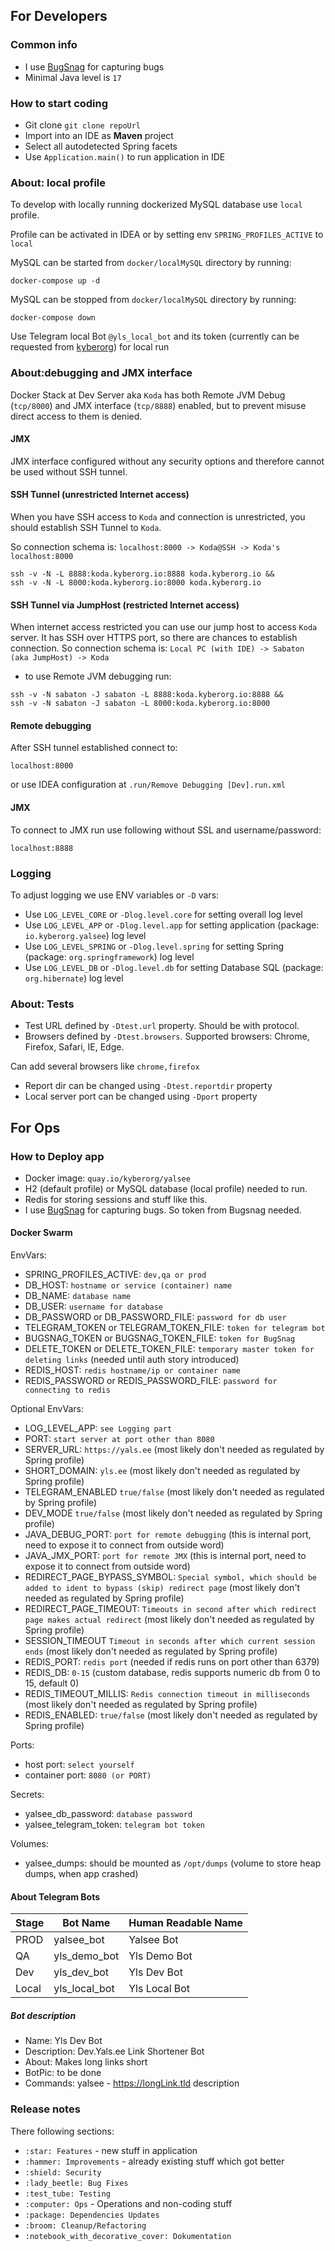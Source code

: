 ## For Developers

### Common info

* I use [BugSnag](https://app.bugsnag.com/yalsee/yalsee/errors) for capturing bugs
* Minimal Java level is `17`

### How to start coding

* Git clone ``` git clone repoUrl ```
* Import into an IDE as **Maven** project
* Select all autodetected Spring facets
* Use ``` Application.main() ``` to run application in IDE

### About: local profile

To develop with locally running dockerized MySQL database use `local` profile.

Profile can be activated in IDEA or by setting env `SPRING_PROFILES_ACTIVE` to `local`

MySQL can be started from `docker/localMySQL` directory by running:

```shell script
docker-compose up -d
``` 

MySQL can be stopped from `docker/localMySQL` directory by running:

```shell script
docker-compose down
```

Use Telegram local Bot `@yls_local_bot` and its token (currently can be requested
from [kyberorg](mailto:alex@kyberorg.io)) for local run

### About:debugging and JMX interface

Docker Stack at Dev Server aka `Koda` has both Remote JVM Debug (`tcp/8000`) and JMX interface (`tcp/8888`) enabled, but
to prevent misuse direct access to them is denied.

#### JMX
JMX interface configured without any security options and therefore cannot be used without SSH tunnel.

#### SSH Tunnel (unrestricted Internet access)

When you have SSH access to `Koda` and connection is unrestricted, you should establish SSH Tunnel to `Koda`.

So connection schema is: `localhost:8000 -> Koda@SSH -> Koda's localhost:8000`

```shell
ssh -v -N -L 8888:koda.kyberorg.io:8888 koda.kyberorg.io && 
ssh -v -N -L 8000:koda.kyberorg.io:8000 koda.kyberorg.io
```

#### SSH Tunnel via JumpHost (restricted Internet access)

When internet access restricted you can use our jump host to access `Koda` server. It has SSH over HTTPS port, so there
are chances to establish connection. So connection schema is: `Local PC (with IDE) -> Sabaton (aka JumpHost) -> Koda`

* to use Remote JVM debugging run:

```shell
ssh -v -N sabaton -J sabaton -L 8888:koda.kyberorg.io:8888 &&
ssh -v -N sabaton -J sabaton -L 8000:koda.kyberorg.io:8000 
```

#### Remote debugging

After SSH tunnel established connect to:

```
localhost:8000
```

or use IDEA configuration at `.run/Remove Debugging [Dev].run.xml`

#### JMX

To connect to JMX run use following without SSL and username/password:

```
localhost:8888
```

### Logging

To adjust logging we use ENV variables or `-D` vars:

* Use `LOG_LEVEL_CORE` or `-Dlog.level.core` for setting overall log level
* Use `LOG_LEVEL_APP` or `-Dlog.level.app` for setting application (package: `io.kyberorg.yalsee`) log level
* Use `LOG_LEVEL_SPRING` or `-Dlog.level.spring` for setting Spring (package: `org.springframework`) log level
* Use `LOG_LEVEL_DB` or `-Dlog.level.db` for setting Database SQL (package: `org.hibernate`) log level

### About: Tests

* Test URL defined by `-Dtest.url` property. Should be with protocol.
* Browsers defined by `-Dtest.browsers`. Supported browsers: Chrome, Firefox, Safari, IE, Edge.

Can add several browsers like `chrome,firefox`

* Report dir can be changed using `-Dtest.reportdir` property
* Local server port can be changed using `-Dport` property

## For Ops

### How to Deploy app

* Docker image: `quay.io/kyberorg/yalsee`
* H2 (default profile) or MySQL database (local profile) needed to run.
* Redis for storing sessions and stuff like this.
* I use [BugSnag](https://app.bugsnag.com/yalsee/yalsee/errors) for capturing bugs. So token from Bugsnag needed.

#### Docker Swarm

EnvVars:

* SPRING_PROFILES_ACTIVE: `dev,qa or prod`
* DB_HOST: `hostname or service (container) name`
* DB_NAME: `database name`
* DB_USER: `username for database`
* DB_PASSWORD or DB_PASSWORD_FILE: `password for db user`
* TELEGRAM_TOKEN or TELEGRAM_TOKEN_FILE: `token for telegram bot`
* BUGSNAG_TOKEN or BUGSNAG_TOKEN_FILE: `token for BugSnag`
* DELETE_TOKEN or DELETE_TOKEN_FILE: `temporary master token for deleting links` (needed until auth story introduced)
* REDIS_HOST: `redis hostname/ip or container name`
* REDIS_PASSWORD or REDIS_PASSWORD_FILE: `password for connecting to redis`

Optional EnvVars:

* LOG_LEVEL_APP: `see Logging part`
* PORT: `start server at port other than 8080 `
* SERVER_URL: `https://yals.ee` (most likely don't needed as regulated by Spring profile)
* SHORT_DOMAIN: `yls.ee` (most likely don't needed as regulated by Spring profile)
* TELEGRAM_ENABLED `true/false` (most likely don't needed as regulated by Spring profile)
* DEV_MODE `true/false` (most likely don't needed as regulated by Spring profile)
* JAVA_DEBUG_PORT: `port for remote debugging` (this is internal port, need to expose it to connect from outside word)
* JAVA_JMX_PORT: `port for remote JMX` (this is internal port, need to expose it to connect from outside word)
* REDIRECT_PAGE_BYPASS_SYMBOL: `Special symbol, which should be added to ident to bypass (skip) redirect page` (most
  likely don't needed as regulated by Spring profile)
* REDIRECT_PAGE_TIMEOUT: `Timeouts in second after which redirect page makes actual redirect` (most likely don't needed
  as regulated by Spring profile)
* SESSION_TIMEOUT `Timeout in seconds after which current session ends` (most likely don't needed as regulated by Spring
  profile)
* REDIS_PORT: `redis port` (needed if redis runs on port other than 6379)
* REDIS_DB: `0-15` (custom database, redis supports numeric db from 0 to 15, default 0)
* REDIS_TIMEOUT_MILLIS: `Redis connection timeout in milliseconds` (most likely don't needed as regulated by Spring
  profile)
* REDIS_ENABLED: `true/false` (most likely don't needed as regulated by Spring profile)

Ports:

* host port: `select yourself`
* container port: `8080 (or PORT)`

Secrets:

* yalsee_db_password: `database password`
* yalsee_telegram_token: `telegram bot token`

Volumes:

* yalsee_dumps: should be mounted as `/opt/dumps` (volume to store heap dumps, when app crashed)

#### About Telegram Bots

| Stage | Bot Name       | Human Readable Name | 
|-------|----------------|---------------------|
| PROD  | yalsee_bot     | Yalsee Bot          |
| QA    | yls_demo_bot   | Yls Demo Bot        | 
| Dev   | yls_dev_bot    | Yls Dev Bot         | 
| Local | yls_local_bot  | Yls Local Bot       |

##### Bot description

* Name: Yls Dev Bot
* Description: Dev.Yals.ee Link Shortener Bot
* About: Makes long links short
* BotPic: to be done
* Commands: yalsee - https://longLink.tld description

### Release notes

There following sections:

* `:star: Features` - new stuff in application
* `:hammer: Improvements` - already existing stuff which got better
* `:shield: Security`
* `:lady_beetle: Bug Fixes`
* `:test_tube: Testing`
* `:computer: Ops` - Operations and non-coding stuff
* `:package: Dependencies Updates`
* `:broom: Cleanup/Refactoring`
* `:notebook_with_decorative_cover: Dokumentation`